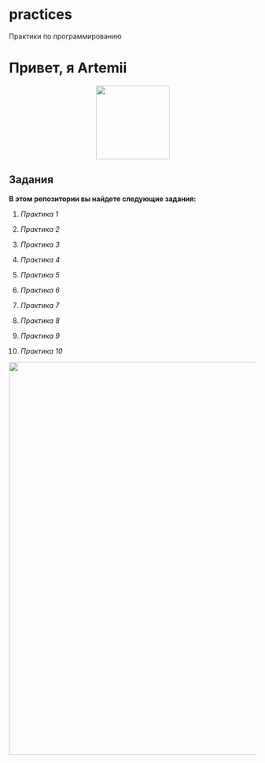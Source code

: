 # practices
Практики по программированию


<body>
    <h1>Привет, я Artemii</h1>
</body>
</html>
<div id="header" align="center">
  <img src="https://media.giphy.com/media/M9gbBd9nbDrOTu1Mqx/giphy.gif" width="150"/>
</div>

## Задания

**В этом репозитории вы найдете следующие задания:**

1.   *Практика 1*
  
2.   *Практика 2*
 
3.   *Практика 3*

4.   *Практика 4*

5.   *Практика 5*

6.   *Практика 6*
 
7.   *Практика 7*

8.   *Практика 8*

9.   *Практика 9*
 
10.   *Практика 10*


<div id="header" align="center">
  <img src="https://media3.giphy.com/media/aUovxH8Vf9qDu/giphy.gif" width="800"/>
</div>
